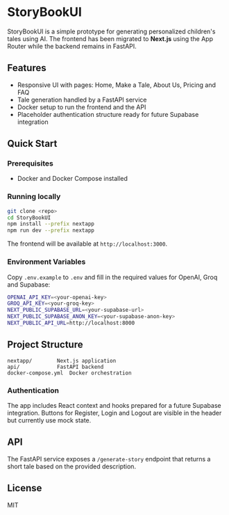 # StoryBookUI

StoryBookUI is a simple prototype for generating personalized children's tales using AI. The frontend has been migrated to **Next.js** using the App Router while the backend remains in FastAPI.

## Features

- Responsive UI with pages: Home, Make a Tale, About Us, Pricing and FAQ
- Tale generation handled by a FastAPI service
- Docker setup to run the frontend and the API
- Placeholder authentication structure ready for future Supabase integration

## Quick Start

### Prerequisites
- Docker and Docker Compose installed

### Running locally
```bash
git clone <repo>
cd StoryBookUI
npm install --prefix nextapp
npm run dev --prefix nextapp
```
The frontend will be available at `http://localhost:3000`.

### Environment Variables
Copy `.env.example` to `.env` and fill in the required values for OpenAI, Groq and Supabase:
```bash
OPENAI_API_KEY=<your-openai-key>
GROQ_API_KEY=<your-groq-key>
NEXT_PUBLIC_SUPABASE_URL=<your-supabase-url>
NEXT_PUBLIC_SUPABASE_ANON_KEY=<your-supabase-anon-key>
NEXT_PUBLIC_API_URL=http://localhost:8000
```

## Project Structure
```
nextapp/        Next.js application
api/            FastAPI backend
docker-compose.yml  Docker orchestration
```

### Authentication
The app includes React context and hooks prepared for a future Supabase integration. Buttons for Register, Login and Logout are visible in the header but currently use mock state.

## API
The FastAPI service exposes a `/generate-story` endpoint that returns a short tale based on the provided description.

## License
MIT
